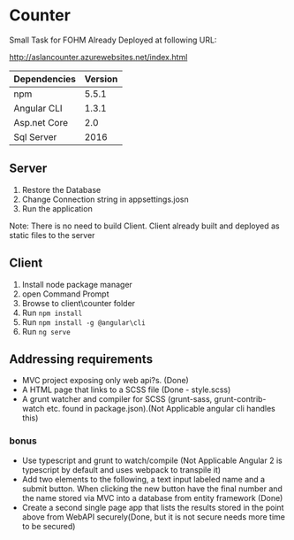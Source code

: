# Counter
Small Task for FOHM
Already Deployed at following URL:

http://aslancounter.azurewebsites.net/index.html


|Dependencies| Version|
|------------|:-------|
|npm         | 5.5.1  |
|Angular CLI | 1.3.1  |
|Asp.net Core| 2.0    |
|Sql Server  | 2016   |

## Server
1. Restore the Database
2. Change Connection string in appsettings.josn
3. Run the application


Note: There is no need to build Client.
Client already built and deployed as static files to the server

## Client
1. Install node package manager
2. open Command Prompt
3. Browse to client\counter folder
2. Run `npm install`
3. Run `npm install -g @angular\cli`
4. Run `ng serve`

## Addressing requirements
* MVC project exposing only web api?s. (Done)
* A HTML page that links to a SCSS file (Done - style.scss)
* A grunt watcher and compiler for SCSS (grunt-sass, grunt-contrib-watch etc. found in package.json).(Not Applicable angular cli handles this)
 ### bonus
 * Use typescript and grunt to watch/compile (Not Applicable Angular 2 is typescript by default and uses webpack to transpile it)
 *  Add two elements to the following, a text input labeled name and a submit button. When clicking the new button have the final number and the name stored via MVC into a database from entity framework (Done)
 *    Create a second single page app that lists the results stored in the point above from WebAPI securely(Done, but it is not secure needs more time to be secured)
